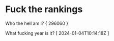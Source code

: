 # Fuck the rankings

Who the hell am I?
{ 296060 }

What fucking year is it?
[ 2024-01-04T10:14:18Z ]
